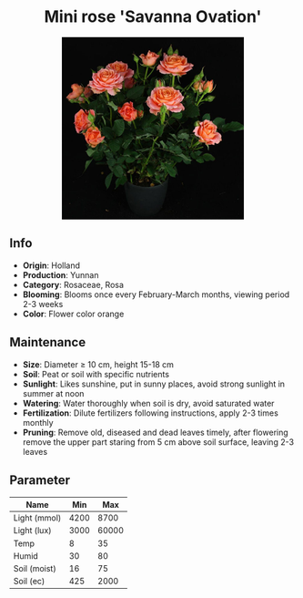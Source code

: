 <h1 align='center'>Mini rose 'Savanna Ovation'</h1>
<p align="center">
    <img 
        align='center'
        width='320'
        src="../images/mini rose savanna ovation.png" 
        alt='Mini rose 'Savanna Ovation'' />
</p>

## Info

 - **Origin**: Holland
 - **Production**: Yunnan
 - **Category**: Rosaceae, Rosa
 - **Blooming**: Blooms once every February-March months, viewing period 2-3 weeks
 - **Color**: Flower color orange

## Maintenance

 - **Size**: Diameter ≥ 10 cm, height 15-18 cm
 - **Soil**: Peat or soil with specific nutrients
 - **Sunlight**: Likes sunshine, put in sunny places, avoid strong sunlight in summer at noon
 - **Watering**: Water thoroughly when soil is dry, avoid saturated water
 - **Fertilization**: Dilute fertilizers following instructions, apply 2-3 times monthly
 - **Pruning**: Remove old, diseased and dead leaves timely, after flowering remove the upper part staring from 5 cm above soil surface, leaving 2-3 leaves

## Parameter

| Name         | Min  | Max   |
|--------------|------|-------|
| Light (mmol) | 4200 | 8700  |
| Light (lux)  | 3000 | 60000 |
| Temp         | 8    | 35    |
| Humid        | 30   | 80    |
| Soil (moist) | 16   | 75    |
| Soil (ec)    | 425  | 2000  |